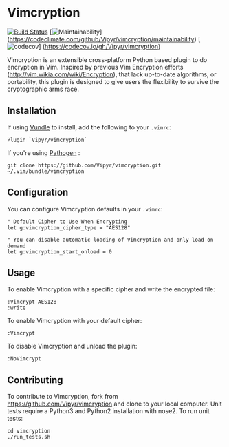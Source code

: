 # Vimcryption

[![Build Status](https://travis-ci.org/Vipyr/vimcryption.svg?branch=master)](https://travis-ci.org/Vipyr/vimcryption)
[![Maintainability](https://api.codeclimate.com/v1/badges/c04c09507b66dc7fa5ad/maintainability)]
(https://codeclimate.com/github/Vipyr/vimcryption/maintainability)
[![codecov](https://codecov.io/gh/Vipyr/vimcryption/branch/master/graph/badge.svg)]
(https://codecov.io/gh/Vipyr/vimcryption)

Vimcryption is an extensible cross-platform Python based plugin to do encryption in Vim. Inspired by previous Vim
Encryption efforts (http://vim.wikia.com/wiki/Encryption), that lack up-to-date algorithms, or portability, this plugin
is designed to give users the flexibility to survive the cryptographic arms race.

## Installation

If using [Vundle](https://github.com/VundleVim/Vundle.vim) to install, add the following to your `.vimrc`:

```
Plugin `Vipyr/vimcryption`
```

If you're using [Pathogen](https://github.com/tpope/vim-pathogen) :

```
git clone https://github.com/Vipyr/vimcryption.git ~/.vim/bundle/vimcryption
```

## Configuration

You can configure Vimcryption defaults in your `.vimrc`:

```
" Default Cipher to Use When Encrypting
let g:vimcryption_cipher_type = "AES128"

" You can disable automatic loading of Vimcryption and only load on demand
let g:vimcryption_start_onload = 0
```

## Usage

To enable Vimcryption with a specific cipher and write the encrypted file:

```
:Vimcrypt AES128
:write
```

To enable Vimcryption with your default cipher:

```
:Vimcrypt
```

To disable Vimcryption and unload the plugin:
```
:NoVimcrypt
```

## Contributing

To contribute to Vimcryption, fork from https://github.com/Vipyr/vimcryption and clone to your local computer. Unit
tests require a Python3 and Python2 installation with nose2. To run unit tests:

```
cd vimcryption
./run_tests.sh
```
